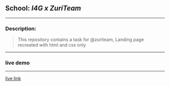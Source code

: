 ## School:  *I4G x ZuriTeam*
---
### Description: 
> This repository contains a task for @zuriteam, Landing page recreated with html and css only
---
 ### live demo 
  ---
 [live link]("https://replit.com/@Raffy5050/zurriii#index.html")
 
